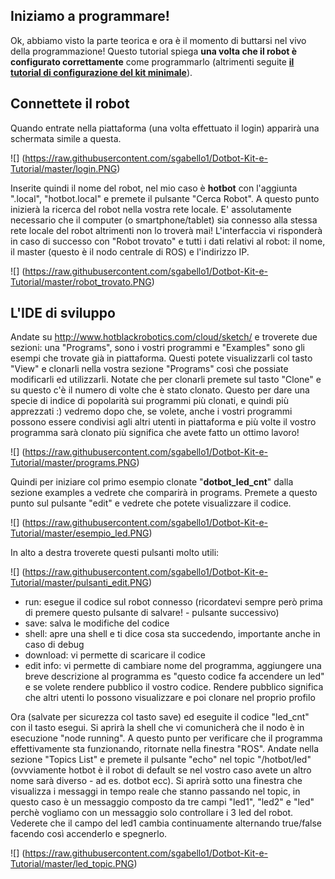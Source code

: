 ## Iniziamo a programmare! ##
Ok, abbiamo visto la parte teorica e ora è il momento di buttarsi nel vivo della programmazione! Questo tutorial spiega **una volta che il robot è configurato correttamente** come programmarlo (altrimenti seguite [**il tutorial di configurazione del kit minimale**](http://www.hotblackrobotics.com/forum/support/6)).

##  Connettete il robot
Quando entrate nella piattaforma (una volta effettuato il login) apparirà una schermata simile a questa.

![] (https://raw.githubusercontent.com/sgabello1/Dotbot-Kit-e-Tutorial/master/login.PNG)

Inserite quindi il nome del robot, nel mio caso è **hotbot** con l'aggiunta ".local", "hotbot.local" e premete il pulsante "Cerca Robot". A questo punto inizierà la ricerca del robot nella vostra rete locale. E' assolutamente necessario che il computer (o smartphone/tablet) sia connesso alla stessa rete locale del robot altrimenti non lo troverà mai! L'interfaccia vi risponderà in caso di successo con "Robot trovato" e tutti i dati relativi al robot: il nome, il master (questo è il nodo centrale di ROS) e l'indirizzo IP.

![] (https://raw.githubusercontent.com/sgabello1/Dotbot-Kit-e-Tutorial/master/robot_trovato.PNG)


##  L'IDE di sviluppo
Andate su http://www.hotblackrobotics.com/cloud/sketch/ e troverete due sezioni: una "Programs", sono i vostri programmi e "Examples" sono gli esempi che trovate già in piattaforma. Questi potete visualizzarli col tasto "View" e clonarli nella vostra sezione "Programs" così che possiate modificarli ed utilizzarli. Notate che per clonarli premete sul tasto "Clone" e su questo c'è il numero di volte che è stato clonato. Questo per dare una specie di indice di popolarità sui programmi più clonati, e quindi più apprezzati :) vedremo dopo che, se volete, anche i vostri programmi possono essere condivisi agli altri utenti in piattaforma e più volte il vostro programma sarà clonato più significa che avete fatto un ottimo lavoro!

![] (https://raw.githubusercontent.com/sgabello1/Dotbot-Kit-e-Tutorial/master/programs.PNG) 

Quindi per iniziare col primo esempio clonate "**dotbot_led_cnt**" dalla sezione examples a vedrete che comparirà in programs. Premete a questo punto sul pulsante "edit" e vedrete che potete visualizzare il codice. 

![] (https://raw.githubusercontent.com/sgabello1/Dotbot-Kit-e-Tutorial/master/esempio_led.PNG)

In alto a destra troverete questi pulsanti molto utili:

![] (https://raw.githubusercontent.com/sgabello1/Dotbot-Kit-e-Tutorial/master/pulsanti_edit.PNG)

* run: esegue il codice sul robot connesso (ricordatevi sempre però prima di premere questo pulsante di salvare! - pulsante successivo)
* save: salva le modifiche del codice
* shell: apre una shell e ti dice cosa sta succedendo, importante anche in caso di debug
* download: vi permette di scaricare il codice
* edit info: vi permette di cambiare nome del programma, aggiungere una breve descrizione al programma es "questo codice fa accendere un led" e se volete rendere pubblico il vostro codice. Rendere pubblico significa che altri utenti lo possono visualizzare e poi clonare nel proprio profilo 

Ora (salvate per sicurezza col tasto save) ed eseguite il codice "led_cnt" con il tasto esegui. Si aprirà la shell che vi comunicherà che il nodo è in esecuzione "node running".
A questo punto per verificare che il programma effettivamente sta funzionando, ritornate nella finestra "ROS". Andate nella sezione "Topics List" e premete il pulsante "echo" nel topic "/hotbot/led" (ovvviamente hotbot è il robot di default se nel vostro caso avete un altro nome sarà diverso - ad es. dotbot ecc). Si aprirà sotto una finestra che visualizza i messaggi in tempo reale che stanno passando nel topic, in questo caso è un messaggio composto da tre campi  "led1", "led2" e "led" perchè vogliamo con un messaggio solo controllare i 3 led del robot. Vederete che il campo del led1 cambia continuamente alternando true/false facendo così accenderlo e spegnerlo.

![] (https://raw.githubusercontent.com/sgabello1/Dotbot-Kit-e-Tutorial/master/led_topic.PNG)
